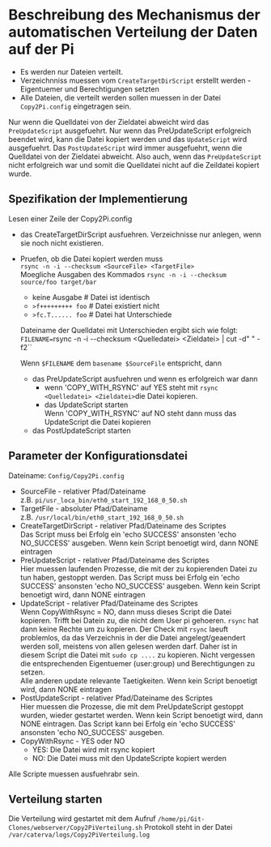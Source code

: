 # Beschreibung des Mechanismus der automatischen Verteilung der Daten auf der Pi

- Es werden nur Dateien verteilt.
- Verzeichnniss muessen vom `CreateTargetDirScript` erstellt werden - Eigentuemer und Berechtigungen setzten
- Alle Dateien, die verteilt werden sollen muessen in der Datei `Copy2Pi.config` eingetragen sein.

Nur wenn die Quelldatei von der Zieldatei abweicht wird das `PreUpdateScript` ausgefuehrt.
Nur wenn das PreUpdateScript erfolgreich beendet wird, kann die Datei kopiert werden und das `UpdateScript` wird ausgefuehrt.
Das `PostUpdateScript` wird immer ausgefuehrt, wenn die Quelldatei von der Zieldatei abweicht. Also auch, wenn das `PreUpdateScript` nicht erfolgreich war und somit die Quelldatei nicht auf die Zeildatei kopiert wurde.

## Spezifikation der Implementierung 

Lesen einer Zeile der Copy2Pi.config

- das CreateTargetDirScript ausfuehren. Verzeichnisse nur anlegen, wenn sie noch nicht existieren.
- Pruefen, ob die Datei kopiert werden muss <br>
`rsync -n -i --checksum <SourceFile> <TargetFile>`<br>
Moegliche Ausgaben des Kommados `rsync -n -i --checksum source/foo target/bar`

  - keine Ausgabe         # Datei ist identisch
  - `>f+++++++++ foo`     # Datei existiert nicht
  - `>fc.T...... foo`     # Datei hat Unterschiede<br>

  Dateiname der Quelldatei mit Unterschieden ergibt sich wie folgt:<br>
  `FILENAME=`rsync -n -i --checksum \<Quelledatei> \<Zieldatei> | cut -d" " -f2``

  Wenn `$FILENAME` dem `basename $SourceFile` entspricht, dann

  - das PreUpdateScript ausfuehren und wenn es erfolgreich war dann
    - wenn 'COPY_WITH_RSYNC' auf YES steht mit 
      `rsync <Quelledatei> <Zieldatei>`die Datei kopieren.
    - das UpdateScript starten<br>
      Wenn 'COPY_WITH_RSYNC' auf NO steht dann muss das UpdateScript die Datei kopieren
  - das PostUpdateScript starten

## Parameter der Konfigurationsdatei

Dateiname: `Config/Copy2Pi.config`

- SourceFile - relativer Pfad/Dateiname<br>
  z.B. `pi/usr_loca_bin/eth0_start_192_168_0_50.sh`
- TargetFile - absoluter Pfad/Dateiname<br>
  z.B. `/usr/local/bin/eth0_start_192_168_0_50.sh`
- CreateTargetDirScript - relativer Pfad/Dateiname des Scriptes<br>
  Das Script muss bei Erfolg ein 'echo SUCCESS' ansonsten 'echo NO_SUCCESS' ausgeben.
  Wenn kein Script benoetigt wird, dann NONE eintragen
- PreUpdateScript - relativer Pfad/Dateiname des Scriptes<br>
  Hier muessen laufenden Prozesse, die mit der zu kopierenden Datei zu tun haben, gestoppt werden.
  Das Script muss bei Erfolg ein 'echo SUCCESS' ansonsten 'echo NO_SUCCESS' ausgeben.
  Wenn kein Script benoetigt wird, dann NONE eintragen
- UpdateScript - relativer Pfad/Dateiname des Scriptes<br>
  Wenn CopyWithRsync = NO, dann muss dieses Script die Datei kopieren. Trifft bei Datein zu, die nicht dem User pi gehoeren. `rsync` hat dann keine Rechte um zu kopieren. Der Check mit `rsync` laeuft problemlos, da das Verzeichnis in der die Datei angelegt/geaendert werden soll, meistens von allen gelesen werden darf. Daher ist in diesem Script die Datei mit `sudo cp ....` zu kopieren. Nicht vergessen die entsprechenden Eigentuemer (user:group) und Berechtigungen zu setzen.<br>
  Alle anderen update relevante Taetigkeiten.
  Wenn kein Script benoetigt wird, dann NONE eintragen
- PostUpdateScript - relativer Pfad/Dateiname des Scriptes<br>
  Hier muessen die Prozesse, die mit dem PreUpdateScript gestoppt wurden, wieder gestartet werden.
  Wenn kein Script benoetigt wird, dann NONE eintragen.
  Das Script kann bei Erfolg ein 'echo SUCCESS' ansonsten 'echo NO_SUCCESS' ausgeben.
- CopyWithRsync - YES oder NO
  - YES: Die Datei wird mit rsync kopiert
  - NO: Die Datei muss mit den UpdateScripte kopiert werden

Alle Scripte muessen ausfuehrabr sein.

## Verteilung starten

Die Verteilung wird gestartet mit dem Aufruf `/home/pi/Git-Clones/webserver/Copy2PiVerteilung.sh`
Protokoll steht in der Datei `/var/caterva/logs/Copy2PiVerteilung.log`

